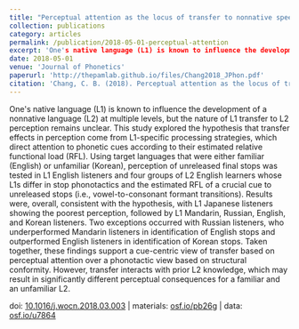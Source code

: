 ```yaml
---
title: "Perceptual attention as the locus of transfer to nonnative speech perception"
collection: publications
category: articles
permalink: /publication/2018-05-01-perceptual-attention
excerpt: 'One's native language (L1) is known to influence the development of a nonnative language (L2) at multiple levels, but...'
date: 2018-05-01
venue: 'Journal of Phonetics'
paperurl: 'http://thepamlab.github.io/files/Chang2018_JPhon.pdf'
citation: 'Chang, C. B. (2018). Perceptual attention as the locus of transfer to nonnative speech perception. <i>Journal of Phonetics</i>, <i>68</i>, 85–102.'
---
```


One's native language (L1) is known to influence the development of a nonnative language (L2) at multiple levels, but the nature of L1 transfer to L2 perception remains unclear. This study explored the hypothesis that transfer effects in perception come from L1-specific processing strategies, which direct attention to phonetic cues according to their estimated relative functional load (RFL). Using target languages that were either familiar (English) or unfamiliar (Korean), perception of unreleased final stops was tested in L1 English listeners and four groups of L2 English learners whose L1s differ in stop phonotactics and the estimated RFL of a crucial cue to unreleased stops (i.e., vowel-to-consonant formant transitions). Results were, overall, consistent with the hypothesis, with L1 Japanese listeners showing the poorest perception, followed by L1 Mandarin, Russian, English, and Korean listeners. Two exceptions occurred with Russian listeners, who underperformed Mandarin listeners in identification of English stops and outperformed English listeners in identification of Korean stops. Taken together, these findings support a cue-centric view of transfer based on perceptual attention over a phonotactic view based on structural conformity. However, transfer interacts with prior L2 knowledge, which may result in significantly different perceptual consequences for a familiar and an unfamiliar L2.

doi: <a href="https://doi.org/10.1016/j.wocn.2018.03.003" target="_blank">10.1016/j.wocn.2018.03.003</a> | materials: <a href="https://osf.io/pb26g/" target="_blank">osf.io/pb26g</a> | data: <a href="https://osf.io/u7864/" target="_blank">osf.io/u7864</a>
